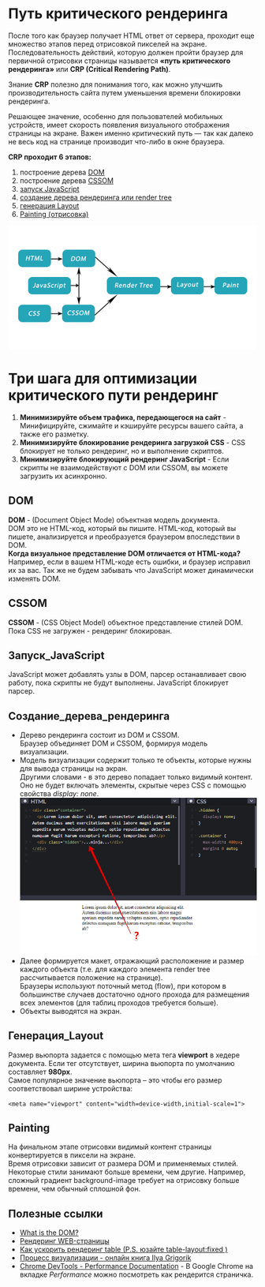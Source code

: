 # Путь критического рендеринга
После того как браузер получает HTML ответ от сервера, проходит еще множество этапов перед отрисовкой пикселей на экране. Последовательность действий, которую должен пройти браузер для первичной отрисовки страницы называется **«путь критического рендеринга»** или **CRP (Critical Rendering Path)**.

Знание **CRP** полезно для понимания того, как можно улучшить производительность сайта путем уменьшения времени блокировки рендеринга.  

Решающее значение, особенно для пользователей мобильных устройств, имеет скорость появления визуального отображения страницы на экране. Важен именно критический путь — так как далеко не весь код на странице производит что-либо в окне браузера. 

**CRP проходит 6 этапов:**
1. построение дерева [DOM](#DOM)
1. построение дерева [CSSOM](#CSSOM)
1. [запуск JavaScript](#Запуск_JavaScript)
1. [создание дерева рендеринга или render tree](#Создание_дерева_рендеринга)
1. [генерация Layout](#Генерация_Layout)
1. [Painting (отрисовка)](#Painting)  

![flow.png](flow.png) 

# Три шага для оптимизации критического пути рендеринг
1. **Минимизируйте объем трафика, передающегося на сайт** - Минифицируйте, сжимайте и кэшируйте ресурсы вашего сайта, а также его разметку.
1. **Минимизируйте блокирование рендеринга загрузкой CSS** - CSS блокирует не только рендеринг, но и выполнение скриптов.
1. **Минимизируйте блокирующий рендеринг JavaScript** - Если скрипты не взаимодействуют с DOM или CSSOM, вы можете загрузить их асинхронно.

## DOM
**DOM** - (Document Object Mode) объектная модель документа.  
DOM это не HTML-код, который вы пишите. HTML-код, который вы пишете, анализируется и преобразуется браузером впоследствии в DOM.  
**Когда визуальное представление DOM отличается от HTML-кода?**  
Например, если в вашем HTML-коде есть ошибки, и браузер исправил их за вас. Так же не будем забывать что JavaScript может динамически изменять DOM. 

## CSSOM
**CSSOM** - (CSS Object Model) объектное представление стилей DOM.  
Пока CSS не загружен - рендеринг блокирован.

## Запуск_JavaScript
JavaScript может добавлять узлы в DOM, парсер останавливает свою работу, пока скрипты не будут выполнены. JavaScript блокирует парсер.

## Создание_дерева_рендеринга
- Дерево рендеринга состоит из DOM и CSSOM.  
Браузер объединяет DOM и CSSOM, формируя модель визуализации.
- Модель визуализации содержит только те объекты, которые нужны для вывода страницы на экран.  
 Другими словами - в это дерево попадает только видимый контент. Оно не будет включать элементы, скрытые через CSS с помощью свойства *display: none*. 
 ![ninja.png](ninja.png) 
- Далее формируется макет, отражающий расположение и размер каждого объекта (т.е. для каждого элемента render tree рассчитывается положение на странице).  
Браузеры используют поточный метод (flow), при котором в большинстве случаев достаточно одного прохода для размещения всех элементов (для таблиц проходов требуется больше).
- Объекты выводятся на экран.

## Генерация_Layout
Размер вьюпорта задается с помощью мета тега **viewport** в хедере документа. Если тег отсутствует, ширина вьюпорта по умолчанию составляет **980px**.  
Самое популярное значение вьюпорта – это чтобы его размер соответствовал ширине устройства:  
~~~
<meta name="viewport" content="width=device-width,initial-scale=1">  
~~~  

## Painting
На финальном этапе отрисовки видимый контент страницы конвертируется в пиксели на экране.  
Время отрисовки зависит от размера DOM и применяемых стилей. Некоторые стили занимают больше времени, чем другие. Например, сложный градиент background-image требует на отрисовку больше времени, чем обычный сплошной фон.  

## Полезные ссылки
- [What is the DOM?](https://css-tricks.com/dom/) 
- [Рендеринг WEB-страницы](https://habr.com/ru/post/224187/) 
- [Как ускорить рендеринг table (P.S. юзайте table-layout:fixed )](https://www.w3.org/TR/CSS2/tables.html#propdef-table-layout) 
- [Процесс визуализации - онлайн книга Ilya Grigorik](https://developers.google.com/web/fundamentals/performance/critical-rendering-path/?hl=ru) 
- [Chrome DevTools - Performance Documentation](https://developers.google.com/web/tools/chrome-devtools/evaluate-performance/) - В Google Chrome на вкладке *Performance* можно посмотреть как рендерится страничка.  


